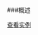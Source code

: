 ###概述


[查看实例](edit.html?mod=m&id=box)
<script id="modhtml" type="text/Template">
<div class="m-box">
    <div class="m-box-head">
            <h3 class="u-tt">区块标题</h3>
            <span class="u-txt">其他文字</span>
            <a href="#" class="more">更多</a>
    </div>
     <div class="m-cent">m-cent 有默认内边距</div>
</div>
</script>
<script id="modcss" type="text/Template">
.m-box { border: 1px solid #ddd; zoom: 1; font-size: 12px; margin: 0; padding: 0; }
.m-box:after { clear: both; content: " "; display: block; font-size: 0; height: 0; visibility: hidden }
.m-box-follow { border-top: 0 }
.m-box-head{border-bottom: 1px solid #ddd; position: relative ; height: 14px; line-height: 16px; overflow: hidden; padding: 10px;background:#f8f8f8  }
.m-box-head .u-tt { color: #4d4d4d; font-size: 14px; font-weight: 700; float: left; display: inline; margin: 0; padding: 0 }
.m-box-head .more { float: right }
.m-box-head .u-txt { margin-left: 10px; color: gray; float: left }
.m-cent { background: #fff;  padding: 10px }
</script>
<!-- 模块内容 end -->